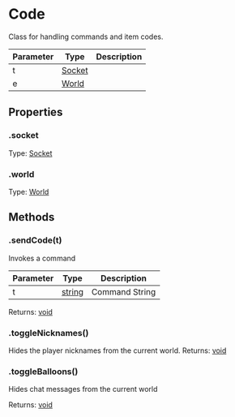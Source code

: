 # Code
Class for handling commands and item codes.

Parameter|Type|Description
---|---|---
t|[Socket](https://socket.io/docs/client-api/#Socket)
e|[World](World)

## Properties
### .socket
Type: [Socket](https://socket.io/docs/client-api/#Socket)
### .world
Type: [World](World)

## Methods
### .sendCode(t)
Invokes a command

Parameter|Type|Description
---|---|---
t|[string](https://developer.mozilla.org/en-US/docs/Web/JavaScript/Reference/Global_Objects/String)|Command String

Returns: [void](https://developer.mozilla.org/en-US/docs/Web/JavaScript/Reference/Global_Objects/undefined)
### .toggleNicknames()
Hides the player nicknames from the current world.
Returns: [void](https://developer.mozilla.org/en-US/docs/Web/JavaScript/Reference/Global_Objects/undefined)
### .toggleBalloons()
Hides chat messages from the current world

Returns: [void](https://developer.mozilla.org/en-US/docs/Web/JavaScript/Reference/Global_Objects/undefined)

